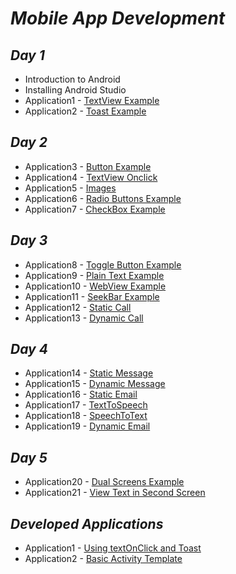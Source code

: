 # *Mobile App Development* 

## *Day 1*
* Introduction to Android
* Installing Android Studio
* Application1 - [TextView Example](https://github.com/darsigangothri06/MobileAppDevelopment/tree/App1)
* Application2 - [Toast Example](https://github.com/darsigangothri06/MobileAppDevelopment/tree/App2)

## *Day 2*
* Application3 - [Button Example](https://github.com/darsigangothri06/MobileAppDevelopment/tree/App3)
* Application4 - [TextView Onclick](https://github.com/darsigangothri06/MobileAppDevelopment/tree/App4)
* Application5 - [Images](https://github.com/darsigangothri06/MobileAppDevelopment/tree/App5)
* Application6 - [Radio Buttons Example](https://github.com/darsigangothri06/MobileAppDevelopment/tree/App6)
* Application7 - [CheckBox Example](https://github.com/darsigangothri06/MobileAppDevelopment/tree/app7)

## *Day 3*
* Application8 - [Toggle Button Example](https://github.com/darsigangothri06/MobileAppDevelopment/tree/App8)
* Application9 - [Plain Text Example](https://github.com/darsigangothri06/MobileAppDevelopment/tree/App9)
* Application10 - [WebView Example](https://github.com/darsigangothri06/MobileAppDevelopment/tree/App10)
* Application11 - [SeekBar Example](https://github.com/darsigangothri06/MobileAppDevelopment/tree/App11)
* Application12 - [Static Call](https://github.com/darsigangothri06/MobileAppDevelopment/tree/App12)
* Application13 - [Dynamic Call](https://github.com/darsigangothri06/MobileAppDevelopment/tree/App13)

## *Day 4*
* Application14 - [Static Message](https://github.com/darsigangothri06/MobileAppDevelopment/tree/App14)
* Application15 - [Dynamic Message](https://github.com/darsigangothri06/MobileAppDevelopment/tree/App15)
* Application16 - [Static Email](https://github.com/darsigangothri06/MobileAppDevelopment/tree/App16)
* Application17 - [TextToSpeech](https://github.com/darsigangothri06/MobileAppDevelopment/tree/App17)
* Application18 - [SpeechToText](https://github.com/darsigangothri06/MobileAppDevelopment/tree/App18)
* Application19 - [Dynamic Email](https://github.com/darsigangothri06/MobileAppDevelopment/tree/App19)

## *Day 5*
* Application20 - [Dual Screens Example](https://github.com/darsigangothri06/MobileAppDevelopment/tree/App20)
* Application21 - [View Text in Second Screen](https://github.com/darsigangothri06/MobileAppDevelopment/tree/App21)

## *Developed Applications*
* Application1 - [Using textOnClick and Toast](https://github.com/darsigangothri06/MobileAppDevelopment/tree/DevApp)
* Application2 - [Basic Activity Template](https://github.com/darsigangothri06/MobileAppDevelopment/tree/DevApp2)
